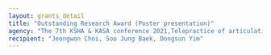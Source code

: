 ```yaml
---
layout: grants_detail
title: "Outstanding Research Award (Poster presentation)"
agency: "The 7th KSHA & KASA conference 2021,Telepractice of articulation disorders in linguistically diverse children"
recipient: "Jeongwon Choi, Soo Jung Baek, Dongsun Yim"
---
```

